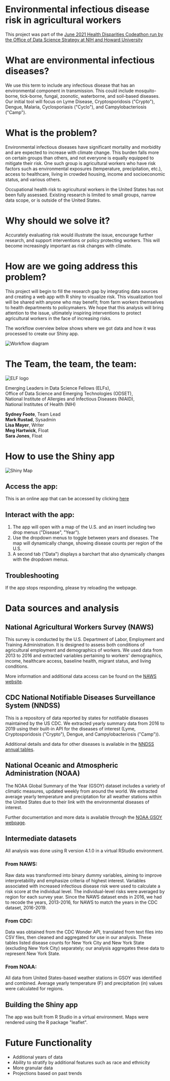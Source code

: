 # Environmental infectious disease risk in agricultural workers


This project was part of the [June 2021 Health Disparities Codeathon run by the Office of Data Science Strategy at NIH and Howard University](https://datascience.nih.gov/participant-application-health-disparities-codeathon)


# What are environmental infectious diseases?

We use this term to include any infectious disease that has an environmental component in transmission. This could include mosquito-borne, tick-borne, fungal, zoonotic, waterborne, and soil-based diseases. Our initial tool will focus on Lyme Disease, Cryptosporidosis ("Crypto"), Dengue, Malaria, Cyclosporiasis ("Cyclo"), and Campylobacteriosis ("Camp").

# What is the problem?

Environmental infectious diseases have significant mortality and morbidity and are expected to increase with climate change. This burden falls more on certain groups than others, and not everyone is equally equipped to mitigate their risk. One such group is agricultural workers who have risk factors such as environmental exposures (temperature, precipitation, etc.), access to healthcare, living in crowded housing, income and socioeconomic status, and various others.

Occupational health risk to agricultural workers in the United States has not been fully assessed. Existing research is limited to small groups, narrow data scope, or is outside of the United States. 

# Why should we solve it?

Accurately evaluating risk would illustrate the issue, encourage further research, and support interventions or policy protecting workers. This will become increasingly important as risk changes with climate.

# How are we going address this problem?

This project will begin to fill the research gap by integrating data sources and creating a web app with R shiny to visualize risk. This visualization tool will be shared with anyone who may benefit; from farm workers themselves to health departments to policymakers. We hope that this analysis will bring attention to the issue, ultimately inspiring interventions to protect agricultural workers in the face of increasing risks.

The workflow overview below shows where we got data and how it was processed to create our Shiny app.

![Workflow diagram](New_workflow.png)


# The Team, the team, the team:

![ELF logo](final_elf_icon_size.png) 

Emerging Leaders in Data Science Fellows (ELFs),  
Office of Data Science and Emerging Technologies (ODSET),  
National Institute of Allergies and Infectious Diseases (NIAID),   
National Institutes of Health (NIH)

**Sydney Foote**, Team Lead  
**Mark Rustad**, Sysadmin  
**Lisa Mayer**, Writer  
**Meg Hartwick**, Float   
**Sara Jones**, Float


# How to use the Shiny app

![Shiny Map](mapforcodeathon.PNG)

## Access the app:

This is an online app that can be accessed by clicking [here](https://meghartwick.shinyapps.io/shiny/)


## Interact with the app:

1. The app will open with a map  of the U.S. and an insert including two drop menus ("Disease", "Year"). 
2. Use the dropdown menus to toggle between years and diseases. The map will dynamically change, showing disease counts per region of the U.S. 
3. A second tab ("Data") displays a barchart that also dynamically changes with the dropdown menus.

## Troubleshooting

If the app stops responding, please try reloading the webpage. 


# Data sources and analysis

## National Agricultural Workers Survey (NAWS)
 
This survey is conducted by the U.S. Department of Labor, Employment and Training Administration. It is designed to assess both conditions of agricultural employment and demographics of workers. We used data from 2013 to 2016 and extracted variables pertaining to workers' demographics, income, healthcare access, baseline health, migrant status, and living conditions.

More information and additional data access can be found on the [NAWS website](https://www.dol.gov/agencies/eta/national-agricultural-workers-survey/overview).

## CDC National Notifiable Diseases Surveillance System (NNDSS)

This is a repository of data reported by states for notifiable diseases maintained by the US CDC. We extracted yearly summary data from 2016 to 2019 using their built-in API for the diseases of interest (Lyme, Cryptosporidosis ("Crypto"), Dengue, and Campylobacteriosis ("Camp")).

Additional details and data for other diseases is available in the [NNDSS annual tables](https://wonder.cdc.gov/nndss/nndss_annual_tables_menu.asp).

## National Oceanic and Atmospheric Administration (NOAA)

The NOAA Global Summary of the Year (GSOY) dataset includes a variety of climatic measures, updated weekly from around the world. We extracted average yearly temperature and preciptation for all weather stations within the United States due to their link with the environmental diseases of interest.

Further documentation and more data is available through the [NOAA GSOY webpage](https://www.ncei.noaa.gov/access/metadata/landing-page/bin/iso?id=gov.noaa.ncdc:C00947).

## Intermediate datasets
All analysis was done using R version 4.1.0 in a virtual RStudio environment. 

### From NAWS:
Raw data was transformed into binary dummy variables, aiming to improve interpretability and emphasize criteria of highest interest. Variables associated with increased infectious disease risk were used to calculate a risk score at the individual level. The individual-level risks were averaged by region for each survey year. Since the NAWS dataset ends in 2016, we had to recode the years, 2013-2016, for NAWS to match the years in the CDC dataset, 2016-2019. 

### From CDC:
Data was obtained from the CDC Wonder API, translated from text files into CSV files, then cleaned and aggregated for use in our analysis. These tables listed disease counts for New York City and New York State (excluding New York City) separately; our analysis aggregates these data to represent New York State.

### From NOAA:
All data from United States-based weather stations in GSOY was identified and combined. Average yearly temperature (F) and precipitation (in) values were calculated for regions. 

## Building the Shiny app
The app was built from R Studio in a virtual environment. Maps were rendered using the R package "leaflet".


# Future Functionality
- Additional years of data  
- Ability to stratify by additional features such as race and ethnicity  
- More granular data 
- Projections based on past trends
